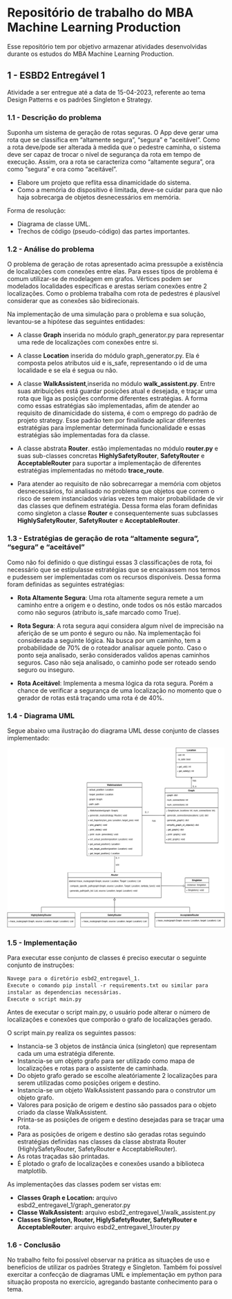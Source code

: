 # Repositório de trabalho do MBA Machine Learning Production

Esse repositório tem por objetivo armazenar atividades desenvolvidas durante os estudos do MBA Machine Learning Production.

## 1 - ESBD2 Entregável 1

Atividade a ser entregue até a data de 15-04-2023, referente ao tema Design Patterns e os padrões Singleton e Strategy.

### **1.1 - Descrição do problema**

Suponha um sistema de geração de rotas seguras. O App deve gerar uma rota que se classifica em “altamente segura”, “segura” e “aceitável”. Como a rota deve/pode ser alterada à medida que o pedestre caminha, o sistema deve ser capaz de trocar o nível
de segurança da rota em tempo de execução. Assim, ora a rota se caracteriza como “altamente segura”, ora como “segura” e ora como “aceitável”.

- Elabore um projeto que reflita essa dinamicidade do sistema.
- Como a memória do dispositivo é limitada, deve-se cuidar para que não haja sobrecarga de objetos desnecessários em memória.

Forma de resolução:

- Diagrama de classe UML.
- Trechos de código (pseudo-código) das partes importantes.

### **1.2 - Análise do problema**

O problema de geração de rotas apresentado acima pressupõe a existência de localizações com conexões entre elas. Para esses tipos de problema é comum utilizar-se de modelagem em grafos. Vértices podem ser modelados localidades específicas e arestas seriam conexões entre 2 localizações. Como o problema trabalha com rota de pedestres é plausível considerar que as conexões são bidirecionais.

Na implementação de uma simulação para o problema e sua solução, levantou-se a hipótese das seguintes entidades:

- A classe **Graph** inserida no módulo graph_generator.py para representar uma rede de localizações com conexões entre si.

- A classe  **Location** inserida do módulo graph_generator.py. Ela é composta pelos atributos uid e is_safe, representando o id de uma localidade e se ela é segua ou não.

- A classe **WalkAssistent**,inserida no módulo **walk_assistent.py**. Entre suas atribuições está guardar posições atual e desejada, e traçar uma rota que liga as posições conforme diferentes estratégias. A forma como essas estratégias são implementadas, afim de atender ao requisito de dinamicidade do sistema, é com o emprego do padrão de projeto strategy. Esse padrão tem por finalidade aplicar diferentes estratégias para implementar determinada funcionalidade e essas estratégias são implementadas fora da classe.

- A classe abstrata **Router**. estão implementadas no módulo **router.py** e suas sub-classes concretas **HighlySafetyRouter**, **SafetyRouter** e **AcceptableRouter** para suportar a implementação de diferentes estratégias implementadas no método **trace_route**.

- Para atender ao requisito de não sobrecarregar a memória com objetos desnecessários, foi analisado no problema que objetos que correm o risco de serem instanciados várias vezes tem maior probabilidade de vir das classes que definem estratégia. Dessa forma elas foram definidas como singleton a classe **Router** e consequentemente suas subclasses **HighlySafetyRouter**, **SafetyRouter** e **AcceptableRouter**.

### **1.3 - Estratégias de geração de rota “altamente segura”, “segura” e “aceitável”**

Como não foi definido o que distingui essas 3 classificações de rota, foi necessário que se estipulasse estratégias que se encaixassem nos termos e pudessem ser implementadas com os recursos disponíveis. Dessa forma foram definidas as seguintes estratégias:

- **Rota Altamente Segura**: Uma rota altamente segura remete a um caminho entre a origem e o destino, onde todos os nós 
estão marcados como não seguros (atributo is_safe marcado como True).

- **Rota Segura**: A rota segura aqui considera algum nível de imprecisão na aferição de se um ponto é seguro ou não. Na implementação foi considerada a seguinte lógica. Na busca por um caminho, tem a probabilidade de 70% de o roteador analisar aquele ponto. Caso o ponto seja analisado, serão considerados validos apenas caminhos seguros. Caso não seja analisado, o caminho pode ser roteado sendo seguro ou inseguro.

- **Rota Aceitável**: Implementa a mesma lógica da rota segura. Porém a chance de verificar a segurança de uma localização no momento que o gerador de rotas está traçando uma rota é de 40%.


### **1.4 - Diagrama UML**

Segue abaixo uma ilustração do diagrama UML desse conjunto de classes implementado:

![Figura 2: Diagrama UML](./img/uml_esbd2_1.png)


### **1.5 - Implementação**

Para executar esse conjunto de classes é preciso executar o seguinte conjunto de instruções:

    Navege para o diretório esbd2_entregavel_1.
    Execute o comando pip install -r requirements.txt ou similar para instalar as dependencias necessárias.
    Execute o script main.py


Antes de executar o script main.py, o usuário pode alterar o número de localizações e conexões que comporão o grafo de localizações gerado.

O script main.py realiza os seguintes passos:

- Instancia-se 3 objetos de instância única (singleton) que representam cada um uma estratégia diferente.
- Instancia-se um objeto grafo para ser utilizado como mapa de localizações e rotas para o assistente de caminhada.
- Do objeto grafo gerado se escolhe aleatóriamente 2 localizações para serem utilizadas como posições origem e destino.
- Instancia-se um objeto WalkAssistent passando para o construtor um objeto grafo.
- Valores para posição de origem e destino são passados para o objeto criado da classe WalkAssistent.
- Printa-se as posições de origem e destino desejadas para se traçar uma rota.
- Para as posições de origem e destino são geradas rotas seguindo estratégias definidas nas classes da classe abstrata Router (HighlySafetyRouter, SafetyRouter e AcceptableRouter).
- As rotas traçadas são printadas.
- É plotado o grafo de localizações e conexões usando a biblioteca matplotlib.

As implementações das classes podem ser vistas em:

- **Classes Graph e Location:** arquivo esbd2_entregavel_1/graph_generator.py
- **Classe WalkAssistent:** arquivo esbd2_entregavel_1/walk_assistent.py
- **Classes Singleton, Router, HiglySafetyRouter, SafetyRouter e AcceptableRouter**: arquivo esbd2_entregavel_1/router.py


### **1.6 - Conclusão**

No trabalho feito foi possível observar na prática as situações de uso e benefícios de utilizar os padrões Strategy e Singleton. Também foi possível exercitar a confecção de diagramas UML e implementação em python para situação proposta no exercício, agregando bastante conhecimento para o tema.